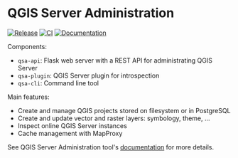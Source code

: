 # QGIS Server Administration

[![Release](https://img.shields.io/badge/release-0.0.2-green.svg)](https://github.com/pblottiere/QSA/releases)
[![CI](https://img.shields.io/github/actions/workflow/status/pblottiere/QSA/tests.yml)](https://github.com/pblottiere/QSA/actions)
[![Documentation](https://img.shields.io/badge/docs-Book-informational)](https://pblottiere.github.io/QSA/)

Components:

* `qsa-api`: Flask web server with a REST API for administrating QGIS Server
* `qsa-plugin`: QGIS Server plugin for introspection
* `qsa-cli`: Command line tool

Main features:
* Create and manage QGIS projects stored on filesystem or in PostgreSQL
* Create and update vector and raster layers: symbology, theme, ...
* Inspect online QGIS Server instances
* Cache management with MapProxy


See QGIS Server Administration tool's [documentation](https://pblottiere.github.io/QSA/) for more details.
